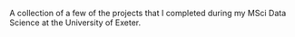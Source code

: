 A collection of a few of the projects that I completed during my MSci Data Science at the University of Exeter.
